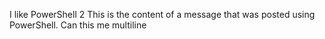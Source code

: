 I   l i k e   P o w e r S h e l l   2   T h i s   i s   t h e   c o n t e n t   o f   a   m e s s a g e   t h a t   w a s   p o s t e d   u s i n g   P o w e r S h e l l .   C a n   t h i s   m e   m u l t i l i n e 